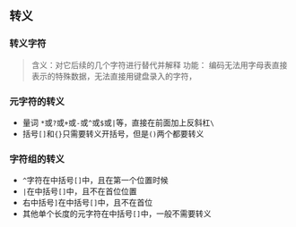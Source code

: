 ## 转义

### 转义字符
> 含义：对它后续的几个字符进行替代并解释
> 功能： 编码无法用字母表直接表示的特殊数据，无法直接用键盘录入的字符，

### 元字符的转义
- 量词 `*`或`?`或`+`或`-`或`^`或`$`或`|`等，直接在前面加上反斜杠`\`
- 括号`[]`和`{}`只需要转义开括号，但是`()`两个都要转义

### 字符组的转义
- `^`字符在中括号`[]`中，且在第一个位置时候
- `|`在中括号`[]`中，且不在首位位置
- 右中括号`]`在中括号`[]`中，且不在首位
- 其他单个长度的元字符在中括号`[]`中，一般不需要转义
